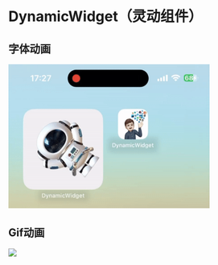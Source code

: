 # DynamicWidget（灵动组件）
## 字体动画
<img src="https://github.com/wyqACoffer/DynamicWidget/blob/main/DynamicFontWidget.gif" width=400>

## Gif动画
<img src="https://github.com/wyqACoffer/DynamicWidget/blob/main/DynamicGifWidget.gif" width=400>
